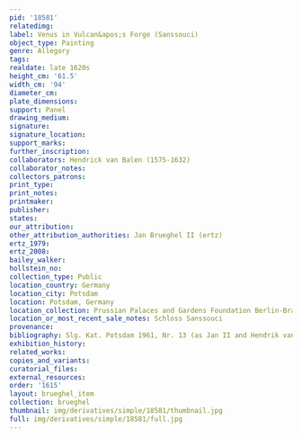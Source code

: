 ```yaml
---
pid: '18581'
relatedimg: 
label: Venus in Vulcan&apos;s Forge (Sanssouci)
object_type: Painting
genre: Allegory
tags: 
realdate: late 1620s
height_cm: '61.5'
width_cm: '94'
diameter_cm: 
plate_dimensions: 
support: Panel
drawing_medium: 
signature: 
signature_location: 
support_marks: 
further_inscription: 
collaborators: Hendrick van Balen (1575-1632)
collaborator_notes: 
collectors_patrons: 
print_type: 
print_notes: 
printmaker: 
publisher: 
states: 
our_attribution: 
other_attribution_authorities: Jan Brueghel II (ertz)
ertz_1979: 
ertz_2008: 
bailey_walker: 
hollstein_no: 
collection_type: Public
location_country: Germany
location_city: Potsdam
location: Potsdam, Germany
location_collection: Prussian Palaces and Gardens Foundation Berlin-Brandenburg
location_or_most_recent_sale_notes: Schloss Sanssouci
provenance: 
bibliography: Slg. Kat. Potsdam 1961, Nr. 13 (as Jan II and Hendrik van Balen)
exhibition_history: 
related_works: 
copies_and_variants: 
curatorial_files: 
external_resources: 
order: '1615'
layout: brueghel_item
collection: brueghel
thumbnail: img/derivatives/simple/18581/thumbnail.jpg
full: img/derivatives/simple/18581/full.jpg
---
```

